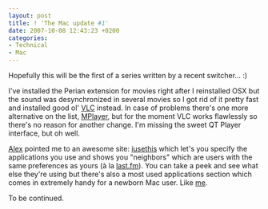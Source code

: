 ```yaml
---
layout: post
title: ! 'The Mac update #1'
date: 2007-10-08 12:43:23 +0200
categories:
- Technical
- Mac
---
```

Hopefully this will be the first of a series written by a recent switcher... :)

I've installed the Perian extension for movies right after I reinstalled OSX but the sound was desynchronized in several movies so I got rid of it pretty fast and installed good ol' <a href="http://www.videolan.org/vlc/">VLC</a> instead. In case of problems there's one more alternative on the list, <a href="http://www.mplayerhq.hu/">MPlayer</a>, but for the moment VLC works flawlessly so there's no reason for another change. I'm missing the sweet QT Player interface, but oh well.

<a href="http://pax.mioritics.ro/">Alex</a> pointed me to an awesome site: <a href="http://osx.iusethis.com/">iusethis</a> which let's you specify the applications you use and shows you "neighbors" which are users with the same preferences as yours (&agrave; la <a href="http://www.last.fm">last.fm</a>). You can take a peek and see what else they're using but there's also a most used applications section which comes in extremely handy for a newborn Mac user. Like <a href="http://osx.iusethis.com/user/kitsched">me</a>.

To be continued.

